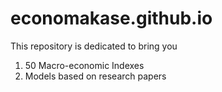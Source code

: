 # economakase.github.io
This repository is dedicated to bring you
1) 50 Macro-economic Indexes
2) Models based on research papers
